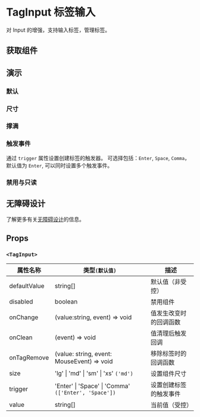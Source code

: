 # TagInput 标签输入

对 Input 的增强，支持输入标签，管理标签。

## 获取组件

<!--{include:<import-guide>}-->

## 演示

### 默认

<!--{include:`basic.md`}-->

### 尺寸

<!--{include:`size.md`}-->

### 撑满

<!--{include:`block.md`}-->

### 触发事件

通过 `trigger` 属性设置创建标签的触发器。 可选择包括：`Enter`, `Space`, `Comma`，默认值为 `Enter`, 可以同时设置多个触发事件。

<!--{include:`trigger.md`}-->

### 禁用与只读

<!--{include:`disabled.md`}-->

## 无障碍设计

了解更多有关[无障碍设计](/zh/guide/accessibility)的信息。

## Props

### `<TagInput>`

| 属性名称     | 类型`(默认值)`                                       | 描述                   |
| ------------ | ---------------------------------------------------- | ---------------------- |
| defaultValue | string[]                                             | 默认值（非受控）       |
| disabled     | boolean                                              | 禁用组件               |
| onChange     | (value:string, event) => void                        | 值发生改变时的回调函数 |
| onClean      | (event) => void                                      | 值清理后触发回调       |
| onTagRemove  | (value: string, event: MouseEvent) => void           | 移除标签时的回调函数   |
| size         | 'lg' \| 'md' \| 'sm' \| 'xs' `('md')`                | 设置组件尺寸           |
| trigger      | 'Enter' \| 'Space' \| 'Comma' `(['Enter', 'Space'])` | 设置创建标签的触发事件 |
| value        | string[]                                             | 当前值（受控）         |
